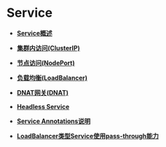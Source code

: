 # Service<a name="cce_10_0247"></a>

-   **[Service概述](Service概述.md)**  

-   **[集群内访问\(ClusterIP\)](集群内访问(ClusterIP).md)**  

-   **[节点访问\(NodePort\)](节点访问(NodePort).md)**  

-   **[负载均衡\(LoadBalancer\)](负载均衡(LoadBalancer).md)**  

-   **[DNAT网关\(DNAT\)](DNAT网关(DNAT).md)**  

-   **[Headless Service](Headless-Service.md)**  

-   **[Service Annotations说明](Service-Annotations说明.md)**  

-   **[LoadBalancer类型Service使用pass-through能力](LoadBalancer类型Service使用pass-through能力.md)**  


